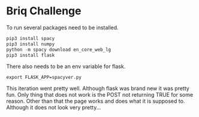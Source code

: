 # Briq Challenge

To run several packages need to be installed.

``` python
pip3 install spacy
pip3 install numpy
python -m spacy download en_core_web_lg
pip3 install flask
```

There also needs to be an env variable for flask. 
``` shell
export FLASK_APP=spacyver.py
```

This iteration went pretty well. Although flask was brand new it was pretty fun.
Only thing that does not work is the POST not returning TRUE for some reason. Other than that the page works and does
what it is supposed to. Although it does not look very pretty...

